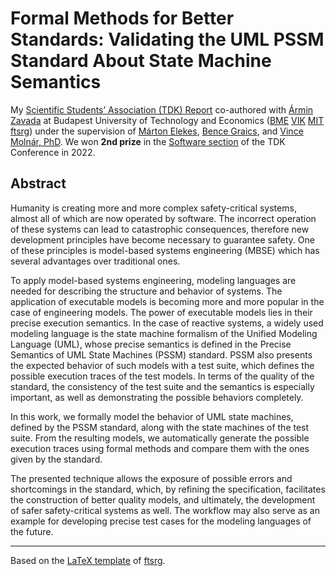 # Formal Methods for Better Standards: Validating the UML PSSM Standard About State Machine Semantics

My [Scientific Students’ Association (TDK) Report](https://tdk.bme.hu/VIK/sw8/Formalis-modszerekkel-a-jobb-szabvanyokert-Az) co-authored with [Ármin Zavada](https://github.com/zavadaarmin) at Budapest University of Technology and Economics ([BME](https://www.bme.hu/?language=en) [VIK](https://vik.bme.hu/en/) [MIT](https://www.mit.bme.hu/eng/) [ftsrg](https://ftsrg.mit.bme.hu/en/)) under the supervision of [Márton Elekes](https://inf.mit.bme.hu/members/elekesm), [Bence Graics](https://inf.mit.bme.hu/members/graicsb), and [Vince Molnár, PhD](https://inf.mit.bme.hu/members/molnarv). We won **2nd prize** in the [Software section](https://tdk.bme.hu/Browse/VIK/Conferences/TDKVIK2022/Sessions/sw8) of the TDK Conference in 2022.

## Abstract
Humanity is creating more and more complex safety-critical systems, almost all of which are now operated by software. The incorrect operation of these systems can lead to catastrophic consequences, therefore new development principles have become necessary to guarantee safety. One of these principles is model-based systems engineering (MBSE) which has several advantages over traditional ones. 

To apply model-based systems engineering, modeling languages are needed for describing the structure and behavior of systems. The application of executable models is becoming more and more popular in the case of engineering models. The power of executable models lies in their precise execution semantics. In the case of reactive systems, a widely used modeling language is the state machine formalism of the Unified Modeling Language (UML), whose precise semantics is defined in the Precise Semantics of UML State Machines (PSSM) standard. PSSM also presents the expected behavior of such models with a test suite, which defines the possible execution traces of the test models. In terms of the quality of the standard, the consistency of the test suite and the semantics is especially important, as well as demonstrating the possible behaviors completely.

In this work, we formally model the behavior of UML state machines, defined by the PSSM standard, along with the state machines of the test suite. From the resulting models, we automatically generate the possible execution traces using formal methods and compare them with the ones given by the standard.

The presented technique allows the exposure of possible errors and shortcomings in the standard, which, by refining the specification, facilitates the construction of better quality models, and ultimately, the development of safer safety-critical systems as well. The workflow may also serve as an example for developing precise test cases for the modeling languages of the future.

---
Based on the [LaTeX template](https://github.com/ftsrg/thesis-template-latex) of [ftsrg](https://github.com/ftsrg).
